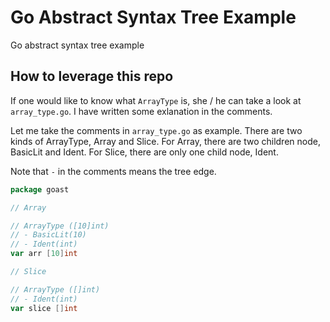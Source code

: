# Go Abstract Syntax Tree Example

Go abstract syntax tree example

## How to leverage this repo

If one would like to know what `ArrayType` is, she / he can take a look at `array_type.go`. I have written some exlanation in the comments.

Let me take the comments in `array_type.go` as example.
There are two kinds of ArrayType, Array and Slice. For Array, there are two children node, BasicLit and Ident. For Slice, there are only one child node, Ident.

Note that `-` in the comments means the tree edge.

```go
package goast

// Array

// ArrayType ([10]int)
// - BasicLit(10)
// - Ident(int)
var arr [10]int

// Slice

// ArrayType ([]int)
// - Ident(int)
var slice []int
```
